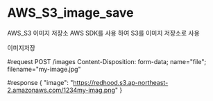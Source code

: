 # AWS_S3_image_save
AWS_S3 이미지 저장소 
AWS SDK를 사용 하여 S3를 이미지 저장소로 사용

이미지저장

#request
POST /images
Content-Disposition: form-data; name="file"; filename="my-image.jpg"

#response
{
  "image": "https://redhood.s3.ap-northeast-2.amazonaws.com/1234my-imag.png"
}
